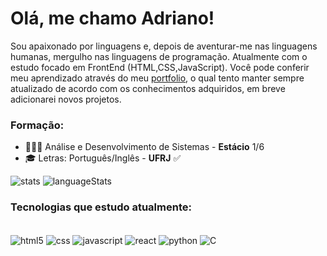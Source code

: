 
# Olá, me chamo Adriano! <br/>

Sou apaixonado por linguagens e, depois de aventurar-me nas linguagens humanas, mergulho nas linguagens de programação. Atualmente com o estudo focado em FrontEnd (HTML,CSS,JavaScript).
Você pode conferir meu aprendizado através do meu [portfolio](https://drirodri.github.io), o qual tento manter sempre atualizado de acordo com os conhecimentos adquiridos, em breve adicionarei novos projetos.

### Formação:
- 👨🏻‍🎓 Análise e Desenvolvimento de Sistemas - <strong>Estácio</strong> 1/6 <br/>
- 🎓 Letras: Português/Inglês - <strong>UFRJ</strong> ✅

<div atyle="display:inline-block">
    <img alt="stats" src="https://github-readme-stats-ruddy-gamma-52.vercel.app/api?username=drirodri&show_icons=true&theme=dracula"/>
    <img align="top" alt="languageStats" src="https://github-readme-stats-ruddy-gamma-52.vercel.app/api/top-langs/?username=drirodri&layout=compact&theme=dracula"/>
</div>


### Tecnologias que estudo atualmente:
<div style="display: inline_block"> <br/>
    <img align="center" alt="html5" src="https://img.shields.io/badge/HTML5-E34F26?style=for-the-badge&logo=html5&logoColor=white">
    <img align="center" alt="css" src="https://img.shields.io/badge/CSS3-1572B6?style=for-the-badge&logo=css3&logoColor=white">
    <img align="center" alt="javascript" src="https://img.shields.io/badge/JavaScript-323330?style=for-the-badge&logo=javascript&logoColor=F7DF1E">
    <img align="center" alt="react" src="https://img.shields.io/badge/React-20232A?style=for-the-badge&logo=react&logoColor=61DAFB">
    <img align="center" alt="python" src="https://img.shields.io/badge/Python-14354C?style=for-the-badge&logo=python&logoColor=white">
    <img align="center" alt="C" src="https://img.shields.io/badge/C-00599C?style=for-the-badge&logo=c&logoColor=white">
</div>


